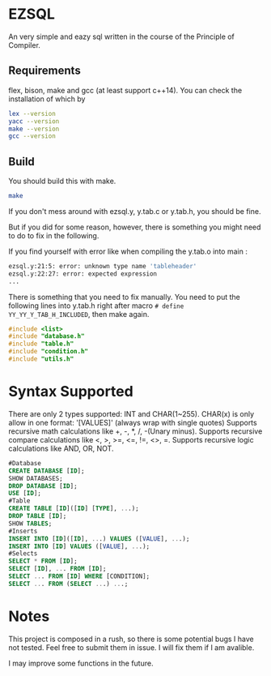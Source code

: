 # EZSQL

An very simple and eazy sql written in the course of the Principle of Compiler.

## Requirements

flex, bison, make and gcc (at least support c++14).
You can check the installation of which by

```bash
lex --version
yacc --version
make --version
gcc --version
```

## Build

You should build this with make.

```bash
make
```

If you don't mess around with ezsql.y, y.tab.c or y.tab.h, you should be fine.

But if you did for some reason, however, there is something you might need to do to fix in the following.

If you find yourself with error like when compiling the y.tab.o into main :

```bash
ezsql.y:21:5: error: unknown type name 'tableheader'
ezsql.y:22:27: error: expected expression
...
```

There is something that you need to fix manually. You need to put the following lines into y.tab.h right after macro
`# define YY_YY_Y_TAB_H_INCLUDED`, then make again.

```c++
#include <list>
#include "database.h"
#include "table.h"
#include "condition.h"
#include "utils.h"
```

# Syntax Supported

There are only 2 types supported: INT and CHAR(1~255).
CHAR(x) is only allow in one format: '[VALUES]' (always wrap with single quotes)
Supports recursive math calculations like +, -, *, /, -(Unary minus).
Supports recursive compare calculations like <, >, >=, <=, !=, <>, =.
Supports recursive logic calculations like AND, OR, NOT.

```sql
#Database
CREATE DATABASE [ID];
SHOW DATABASES;
DROP DATABASE [ID];
USE [ID];
#Table
CREATE TABLE [ID]([ID] [TYPE], ...);
DROP TABLE [ID];
SHOW TABLES;
#Inserts
INSERT INTO [ID]([ID], ...) VALUES ([VALUE], ...);
INSERT INTO [ID] VALUES ([VALUE], ...);
#Selects
SELECT * FROM [ID];
SELECT [ID], ... FROM [ID];
SELECT ... FROM [ID] WHERE [CONDITION];
SELECT ... FROM (SELECT ...) ...;
```
# Notes

This project is composed in a rush, so there is some potential bugs I have not tested. Feel free to submit them in issue. I will fix them if I am avalible.

I may improve some functions in the future.

